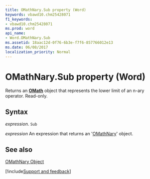 ```yaml
---
title: OMathNary.Sub property (Word)
keywords: vbawd10.chm25428071
f1_keywords:
- vbawd10.chm25428071
ms.prod: word
api_name:
- Word.OMathNary.Sub
ms.assetid: 18aac12d-0f76-6b3e-f7f6-857766012e13
ms.date: 06/08/2017
localization_priority: Normal
---
```



# OMathNary.Sub property (Word)

Returns an  **[OMath](Word.OMath.md)** object that represents the lower limit of an n-ary operator. Read-only.


## Syntax

_expression_. `Sub`

 _expression_ An expression that returns an '[OMathNary](Word.OMathNary.md)' object.


## See also


[OMathNary Object](Word.OMathNary.md)

[!include[Support and feedback](~/includes/feedback-boilerplate.md)]